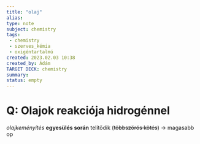 ```yaml
---
title: "olaj"
alias: 
type: note
subject: chemistry
tags:
 - chemistry
 - szerves_kémia
 - oxigéntartalmú
created: 2023.02.03 10:38
created_by: Ádám
TARGET DECK: chemistry
summary: 
status: empty
---
```

# Q: Olajok reakciója hidrogénnel
*olajkeményítés*
**egyesülés során** telítődik (~~többszörös kötés~~) → magasabb op

